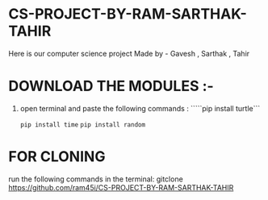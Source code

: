 # CS-PROJECT-BY-RAM-SARTHAK-TAHIR
Here is our computer science project 
Made by - Gavesh , Sarthak , Tahir 
# DOWNLOAD THE MODULES :-
1. open terminal and paste the following commands :
   `````pip install turtle```

   
   ``pip install time``
   ``pip install random``
# FOR CLONING 
run the following commands in the terminal:
gitclone https://github.com/ram45i/CS-PROJECT-BY-RAM-SARTHAK-TAHIR
